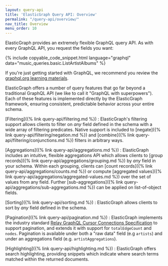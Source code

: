 ```yaml
---
layout: query-api
title: 'ElasticGraph Query API: Overview'
permalink: "/query-api/overview/"
nav_title: Overview
menu_order: 10
---
```


ElasticGraph provides an extremely flexible GraphQL query API. As with every GraphQL API, you request the fields you want:

{% include copyable_code_snippet.html language="graphql" data="music_queries.basic.ListArtistAlbums" %}

If you're just getting started with GraphQL, we recommend you review the [graphql.org
learning materials](https://graphql.org/learn/queries/).

ElasticGraph offers a number of query features that go far beyond a traditional GraphQL
API (we like to call it "GraphQL with superpowers"). Each of these features is implemented
directly by the ElasticGraph framework, ensuring consistent, predictable behavior across your
entire schema.

[Filtering]({% link query-api/filtering.md %})
: ElasticGraph's filtering support allows clients to filter on _any_ field defined in the schema
  with a wide array of filtering predicates. Native support is included to
  [negate]({% link query-api/filtering/negation.md %}) and
  [combine]({% link query-api/filtering/conjunctions.md %}) filters in arbitrary ways.

[Aggregations]({% link query-api/aggregations.md %})
: ElasticGraph includes an intuitive, flexible aggregations API which allows clients to [group
  records]({% link query-api/aggregations/grouping.md %}) by _any_ field in your schema.
  Within each grouping, clients can [count records]({% link query-api/aggregations/counts.md %})
  or compute [aggregated values]({% link query-api/aggregations/aggregated-values.md %}) over
  the set of values from any field. Further [sub-aggregations]({% link query-api/aggregations/sub-aggregations.md %})
  can be applied on list-of-object fields.

[Sorting]({% link query-api/sorting.md %})
: ElasticGraph allows clients to sort by _any_ field defined in the schema.

[Pagination]({% link query-api/pagination.md %})
: ElasticGraph implements the industry standard [Relay GraphQL Cursor Connections
  Specification](https://relay.dev/graphql/connections.htm) to support pagination, and
  extends it with support for `totalEdgeCount` and `nodes`.
  Pagination is available under both a "raw data" field (e.g `artists`) and under
  an aggregations field (e.g. `artistAggregations`).

[Highlighting]({% link query-api/highlighting.md %})
: ElasticGraph offers search highlighting, providing snippets which indicate where
  search terms matched within the returned documents.
